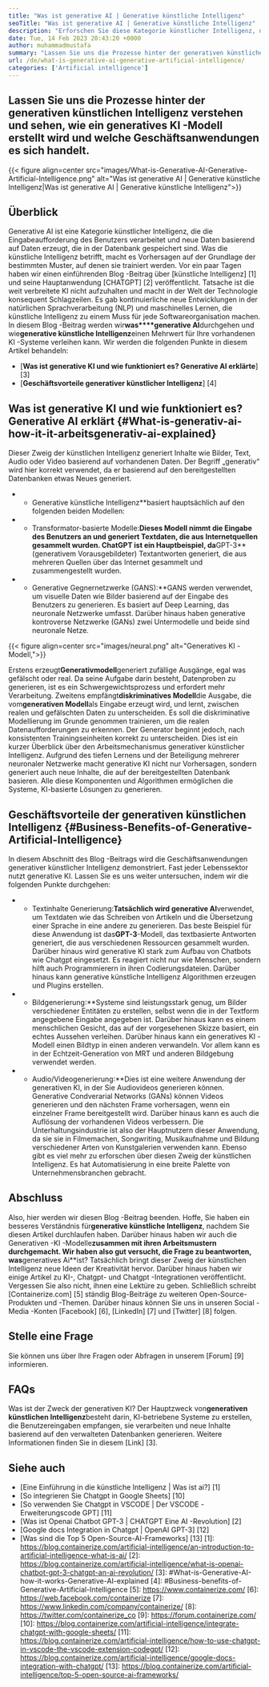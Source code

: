 ```yaml
---
title: "Was ist generative AI | Generative künstliche Intelligenz" 
seoTitle: "Was ist generative AI | Generative künstliche Intelligenz" 
description: "Erforschen Sie diese Kategorie künstlicher Intelligenz, die einzigartige Inhalte generiert. Beginnen wir den Artikel und versuchen, die Antwort zu erhalten. Was ist generative KI?" 
date: Tue, 14 Feb 2023 20:43:20 +0000
author: muhammadmustafa
summary: "Lassen Sie uns die Prozesse hinter der generativen künstlichen Intelligenz verstehen und sehen, wie ein generatives KI -Modell erstellt wird und welche Geschäftsanwendungen es sich handelt." 
url: /de/what-is-generative-ai-generative-artificial-intelligence/
categories: ['Artificial intelligence']
---
```


## Lassen Sie uns die Prozesse hinter der generativen künstlichen Intelligenz verstehen und sehen, wie ein generatives KI -Modell erstellt wird und welche Geschäftsanwendungen es sich handelt.

{{< figure align=center src="images/What-is-Generative-AI-Generative-Artificial-Intelligence.png" alt="Was ist generative AI | Generative künstliche Intelligenz|Was ist generative AI | Generative künstliche Intelligenz">}}


## Überblick
Generative AI ist eine Kategorie künstlicher Intelligenz, die die Eingabeaufforderung des Benutzers verarbeitet und neue Daten basierend auf Daten erzeugt, die in der Datenbank gespeichert sind. Was die künstliche Intelligenz betrifft, macht es Vorhersagen auf der Grundlage der bestimmten Muster, auf denen sie trainiert werden. Vor ein paar Tagen haben wir einen einführenden Blog -Beitrag über [künstliche Intelligenz] [1] und seine Hauptanwendung [CHATGPT] [2] veröffentlicht. Tatsache ist die weit verbreitete KI nicht aufzuhalten und macht in der Welt der Technologie konsequent Schlagzeilen. Es gab kontinuierliche neue Entwicklungen in der natürlichen Sprachverarbeitung (NLP) und maschinelles Lernen, die künstliche Intelligenz zu einem Muss für jede Softwareorganisation machen. In diesem Blog -Beitrag werden wir**was****generative AI**durchgehen und wie**generative künstliche Intelligenz**einen Mehrwert für Ihre vorhandenen KI -Systeme verleihen kann.
Wir werden die folgenden Punkte in diesem Artikel behandeln:
* [**Was ist generative KI und wie funktioniert es? Generative AI erklärte**] [3]
* [**Geschäftsvorteile generativer künstlicher Intelligenz**] [4]

## Was ist generative KI und wie funktioniert es? Generative AI erklärt {#What-is-generativ-ai-how-it-it-arbeitsgenerativ-ai-explained}
Dieser Zweig der künstlichen Intelligenz generiert Inhalte wie Bilder, Text, Audio oder Video basierend auf vorhandenen Daten. Der Begriff „generativ“ wird hier korrekt verwendet, da er basierend auf den bereitgestellten Datenbanken etwas Neues generiert.
* * Generative künstliche Intelligenz**basiert hauptsächlich auf den folgenden beiden Modellen:
* * Transformator-basierte Modelle:**Dieses Modell nimmt die Eingabe des Benutzers an und generiert Textdaten, die aus Internetquellen gesammelt wurden. ChatGPT ist ein Hauptbeispiel, da**GPT-3**(generativem Vorausgebildeter) Textantworten generiert, die aus mehreren Quellen über das Internet gesammelt und zusammengestellt wurden.
* * Generative Gegnernetzwerke (GANS):**GANS werden verwendet, um visuelle Daten wie Bilder basierend auf der Eingabe des Benutzers zu generieren. Es basiert auf Deep Learning, das neuronale Netzwerke umfasst. Darüber hinaus haben generative kontroverse Netzwerke (GANs) zwei Untermodelle und beide sind neuronale Netze.

{{< figure align=center src="images/neural.png" alt="Generatives KI -Modell,">}}

Erstens erzeugt**Generativmodell**generiert zufällige Ausgänge, egal was gefälscht oder real. Da seine Aufgabe darin besteht, Datenproben zu generieren, ist es ein Schwergewichtsprozess und erfordert mehr Verarbeitung. Zweitens empfängt**diskriminatives Modell**die Ausgabe, die vom**generativen Modell**als Eingabe erzeugt wird, und lernt, zwischen realen und gefälschten Daten zu unterscheiden. Es soll die diskriminative Modellierung im Grunde genommen trainieren, um die realen Datenaufforderungen zu erkennen. Der Generator beginnt jedoch, nach konsistenten Trainingseinheiten korrekt zu unterscheiden.
Dies ist ein kurzer Überblick über den Arbeitsmechanismus generativer künstlicher Intelligenz. Aufgrund des tiefen Lernens und der Beteiligung mehrerer neuronaler Netzwerke macht generative KI nicht nur Vorhersagen, sondern generiert auch neue Inhalte, die auf der bereitgestellten Datenbank basieren. Alle diese Komponenten und Algorithmen ermöglichen die Systeme, KI-basierte Lösungen zu generieren.

## Geschäftsvorteile der generativen künstlichen Intelligenz {#Business-Benefits-of-Generative-Artificial-Intelligence}
In diesem Abschnitt des Blog -Beitrags wird die Geschäftsanwendungen generativer künstlicher Intelligenz demonstriert. Fast jeder Lebenssektor nutzt generative KI. Lassen Sie es uns weiter untersuchen, indem wir die folgenden Punkte durchgehen:
* * Textinhalte Generierung:**Tatsächlich wird generative AI**verwendet, um Textdaten wie das Schreiben von Artikeln und die Übersetzung einer Sprache in eine andere zu generieren. Das beste Beispiel für diese Anwendung ist das**GPT-3**-Modell, das textbasierte Antworten generiert, die aus verschiedenen Ressourcen gesammelt wurden. Darüber hinaus wird generative KI stark zum Aufbau von Chatbots wie Chatgpt eingesetzt. Es reagiert nicht nur wie Menschen, sondern hilft auch Programmierern in ihren Codierungsdateien. Darüber hinaus kann generative künstliche Intelligenz Algorithmen erzeugen und Plugins erstellen.
* * Bildgenerierung:**Systeme sind leistungsstark genug, um Bilder verschiedener Entitäten zu erstellen, selbst wenn die in der Textform angegebene Eingabe angegeben ist. Darüber hinaus kann es einem menschlichen Gesicht, das auf der vorgesehenen Skizze basiert, ein echtes Aussehen verleihen. Darüber hinaus kann ein generatives KI -Modell einen Bildtyp in einen anderen verwandeln. Vor allem kann es in der Echtzeit-Generation von MRT und anderen Bildgebung verwendet werden.
* * Audio/Videogenerierung:**Dies ist eine weitere Anwendung der generativen KI, in der Sie Audiovideos generieren können. Generative Condverarial Networks (GANs) können Videos generieren und den nächsten Frame vorhersagen, wenn ein einzelner Frame bereitgestellt wird. Darüber hinaus kann es auch die Auflösung der vorhandenen Videos verbessern. Die Unterhaltungsindustrie ist also der Hauptnutzern dieser Anwendung, da sie sie in Filmemachen, Songwriting, Musikaufnahme und Bildung verschiedener Arten von Kunstgalerien verwenden kann.
Ebenso gibt es viel mehr zu erforschen über diesen Zweig der künstlichen Intelligenz. Es hat Automatisierung in eine breite Palette von Unternehmensbranchen gebracht.

## Abschluss
Also, hier werden wir diesen Blog -Beitrag beenden. Hoffe, Sie haben ein besseres Verständnis für**generative künstliche Intelligenz**, nachdem Sie diesen Artikel durchlaufen haben. Darüber hinaus haben wir auch die Generativen -KI -Modelle**zusammen mit ihren Arbeitsmustern durchgemacht. Wir haben also gut versucht, die Frage zu beantworten, was**generatives Ai**ist? Tatsächlich bringt dieser Zweig der künstlichen Intelligenz neue Ideen der Kreativität hervor. Darüber hinaus haben wir einige Artikel zu KI-, Chatgpt- und Chatgpt -Integrationen veröffentlicht. Vergessen Sie also nicht, ihnen eine Lektüre zu geben.
Schließlich schreibt [Containerize.com] [5] ständig Blog-Beiträge zu weiteren Open-Source-Produkten und -Themen. Darüber hinaus können Sie uns in unseren Social -Media -Konten [Facebook] [6], [LinkedIn] [7] und [Twitter] [8] folgen.

## Stelle eine Frage
Sie können uns über Ihre Fragen oder Abfragen in unserem [Forum] [9] informieren.

## FAQs
Was ist der Zweck der generativen KI?
Der Hauptzweck von**generativen künstlichen Intelligenz**besteht darin, KI-betriebene Systeme zu erstellen, die Benutzereingaben empfangen, sie verarbeiten und neue Inhalte basierend auf den verwalteten Datenbanken generieren. Weitere Informationen finden Sie in diesem [Link] [3].

## Siehe auch
  * [Eine Einführung in die künstliche Intelligenz | Was ist ai?] [1]
  * [So integrieren Sie Chatgpt in Google Sheets] [10]
  * [So verwenden Sie Chatgpt in VSCODE | Der VSCODE -Erweiterungscode GPT] [11]
  * [Was ist Openai Chatbot GPT-3 | CHATGPT Eine AI -Revolution] [2]
  * [Google docs Integration in Chatgpt | OpenAI GPT-3] [12]
  * [Was sind die Top 5 Open-Source-AI-Frameworks] [13]
[1]: https://blog.containerize.com/artificial-intelligence/an-introduction-to-artificial-intelligence-what-is-ai/
[2]: https://blog.containerize.com/artificial-intelligence/what-is-openai-chatbot-gpt-3-chatgpt-an-ai-revolution/
[3]: #What-is-Generative-AI-how-it-works-Generative-AI-explained
[4]: #Business-benefits-of-Generative-Artificial-Intelligence
[5]: https://www.containerize.com/
[6]: https://web.facebook.com/containerize
[7]: https://www.linkedin.com/company/containerize/
[8]: https://twitter.com/containerize_co
[9]: https://forum.containerize.com/
[10]: https://blog.containerize.com/artificial-intelligence/integrate-chatgpt-with-google-sheets/
[11]: https://blog.containerize.com/artificial-intelligence/how-to-use-chatgpt-in-vscode-the-vscode-extension-codegpt/
[12]: https://blog.containerize.com/artificial-intelligence/google-docs-integration-with-chatgpt/
[13]: https://blog.containerize.com/artificial-intelligence/top-5-open-source-ai-frameworks/
